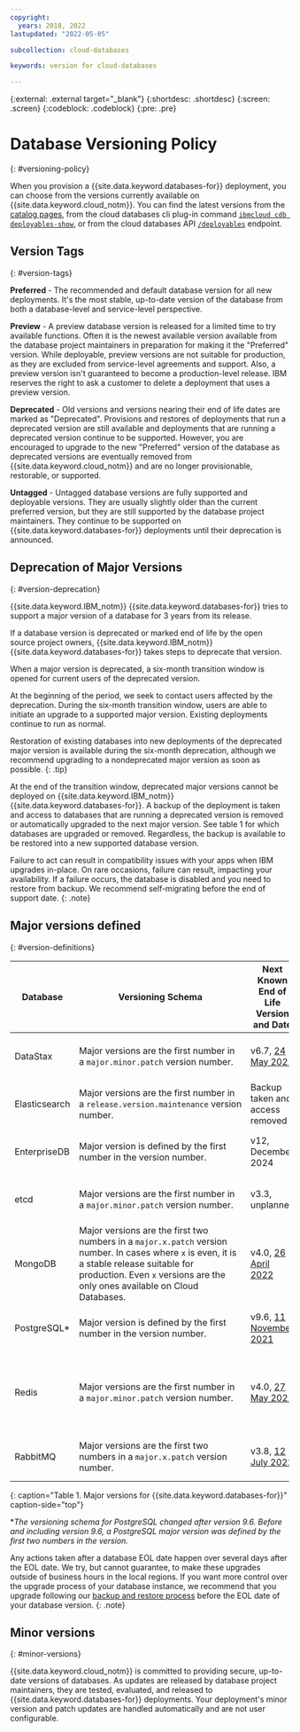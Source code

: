 ```yaml
---
copyright:
  years: 2018, 2022
lastupdated: "2022-05-05"

subcollection: cloud-databases

keywords: version for cloud-databases

---
```


{:external: .external target="_blank"}
{:shortdesc: .shortdesc}
{:screen: .screen}
{:codeblock: .codeblock}
{:pre: .pre}


# Database Versioning Policy
{: #versioning-policy}

When you provision a {{site.data.keyword.databases-for}} deployment, you can choose from the versions currently available on {{site.data.keyword.cloud_notm}}. You can find the latest versions from the [catalog pages](https://cloud.ibm.com/catalog?category=databases), from the cloud databases cli plug-in command [`ibmcloud cdb deployables-show`](/docs/databases-cli-plugin?topic=databases-cli-plugin-cdb-reference#deployables-show), or from the cloud databases API [`/deployables`](https://cloud.ibm.com/apidocs/cloud-databases-api#get-all-deployable-databases) endpoint.

## Version Tags
{: #version-tags}

**Preferred** - The recommended and default database version for all new deployments. It's the most stable, up-to-date version of the database from both a database-level and service-level perspective.

**Preview** - A preview database version is released for a limited time to try available functions. Often it is the newest available version available from the database project maintainers in preparation for making it the "Preferred" version. While deployable, preview versions are not suitable for production, as they are excluded from service-level agreements and support. Also, a preview version isn't guaranteed to become a production-level release. IBM reserves the right to ask a customer to delete a deployment that uses a preview version.

**Deprecated** - Old versions and versions nearing their end of life dates are marked as "Deprecated". Provisions and restores of deployments that run a deprecated version are still available and deployments that are running a deprecated version continue to be supported. However, you are encouraged to upgrade to the new "Preferred" version of the database as deprecated versions are eventually removed from {{site.data.keyword.cloud_notm}} and are no longer provisionable, restorable, or supported. 

**Untagged** - Untagged database versions are fully supported and deployable versions. They are usually slightly older than the current preferred version, but they are still supported by the database project maintainers. They continue to be supported on {{site.data.keyword.databases-for}} deployments until their deprecation is announced.

## Deprecation of Major Versions
{: #version-deprecation}

{{site.data.keyword.IBM_notm}} {{site.data.keyword.databases-for}} tries to support a major version of a database for 3 years from its release. 

If a database version is deprecated or marked end of life by the open source project owners, {{site.data.keyword.IBM_notm}} {{site.data.keyword.databases-for}} takes steps to deprecate that version.

When a major version is deprecated, a six-month transition window is opened for current users of the deprecated version.

At the beginning of the period, we seek to contact users affected by the deprecation. During the six-month transition window, users are able to initiate an upgrade to a supported major version. Existing deployments continue to run as normal.

Restoration of existing databases into new deployments of the deprecated major version is available during the six-month deprecation, although we recommend upgrading to a nondeprecated major version as soon as possible.
{: .tip}

At the end of the transition window, deprecated major versions cannot be deployed on {{site.data.keyword.IBM_notm}} {{site.data.keyword.databases-for}}. A backup of the deployment is taken and access to databases that are running a deprecated version is removed or automatically upgraded to the next major version. See table 1 for which databases are upgraded or removed. Regardless, the backup is available to be restored into a new supported database version.

Failure to act can result in compatibility issues with your apps when IBM upgrades in-place. On rare occasions, failure can result, impacting your availability. If a failure occurs, the database is disabled and you need to restore from backup. We recommend self-migrating before the end of support date.
{: .note}

## Major versions defined
{: #version-definitions}

Database | Versioning Schema | Next Known End of Life Version and Date | End of Life procedure |
--------- | --------- | --------- | --------- |
DataStax | Major versions are the first number in a `major.minor.patch` version number. | v6.7, [24 May 2022](https://www.ibm.com/cloud/blog/announcements/databases-for-datastax-6-7-end-of-life-in-may-2022) | Backup taken and access removed|  
Elasticsearch | Major versions are the first number in a `release.version.maintenance` version number.| Backup taken and access removed|  
EnterpriseDB | Major version is defined by the first number in the version number. | v12, December 2024 | Backup taken and access removed|  
etcd | Major versions are the first number in a `major.minor.patch` version number. | v3.3, unplanned | Backup taken and access removed|  
MongoDB | Major versions are the first two numbers in a `major.x.patch` version number. In cases where `x` is even, it is a stable release suitable for production. Even `x` versions are the only ones available on Cloud Databases. | v4.0, [26 April 2022](https://www.ibm.com/cloud/blog/announcements/databases-for-mongodb-40-end-of-life-in-april-2022) | Automatically upgraded in place to next Major version|
PostgreSQL* | Major version is defined by the first number in the version number. | v9.6, [11 November 2021](https://www.postgresql.org/support/versioning/)| Backup taken and access removed|  
Redis | Major versions are the first number in a `major.minor.patch` version number. | v4.0, [27 May 2022](https://www.ibm.com/cloud/blog/announcements/ibm-cloud-databases-for-redis-4-end-of-life-in-march-2022) | Automatically upgraded in place to next Major version only for Redis 4 to Redis 5|  
RabbitMQ | Major versions are the first two numbers in a `major.x.patch` version number. | v3.8, [12 July 2022](https://www.ibm.com/cloud/blog/announcements/messages-for-rabbitmq-38-end-of-life-in-july-2022) | Backup taken and access removed|  
{: caption="Table 1. Major versions for {{site.data.keyword.databases-for}}" caption-side="top"}

**The versioning schema for PostgreSQL changed after version 9.6. Before and including version 9.6, a PostgreSQL major version was defined by the first two numbers in the version.*

Any actions taken after a database EOL date happen over several days after the EOL date. We try, but cannot guarantee, to make these upgrades outside of business hours in the local regions. If you want more control over the upgrade process of your database instance, we recommend that you upgrade following our [backup and restore process](/docs/cloud-databases?topic=cloud-databases-dashboard-backups) before the EOL date of your database version.
{: .note}

## Minor versions
{: #minor-versions}

{{site.data.keyword.cloud_notm}} is committed to providing secure, up-to-date versions of databases. As updates are released by database project maintainers, they are tested, evaluated, and released to {{site.data.keyword.databases-for}} deployments. Your deployment's minor version and patch updates are handled automatically and are not user configurable. 
